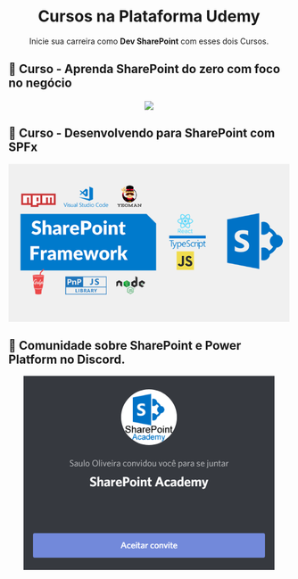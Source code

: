 <h1 align="center">Cursos na Plataforma Udemy</h1>
<p align="center">Inicie sua carreira como <strong>Dev SharePoint</strong> com esses dois Cursos.</p>

## :rocket: Curso - Aprenda SharePoint do zero com foco no negócio
<p align="center">
<a href="https://www.udemy.com/course/desenvolvendo-para-sharepoint-com-spfx/?couponCode=C2DF21FE1B385B86608E">
  <img src="assets/Aprenda SharePoint do zero com foco no negócio - Saulo Oliveira.png" align="center"></img></a>
</p>

## :rocket: Curso - Desenvolvendo para SharePoint com SPFx
<p align="center">
<a href="https://www.udemy.com/course/desenvolvendo-para-sharepoint-com-spfx/?couponCode=C2DF21FE1B385B86608E">
  <img src="assets/Curso SPFx SharePoint Framework - Saulo Oliveira.png" align="center"></img></a>
</p>

## :rocket: Comunidade sobre SharePoint e Power Platform no Discord.
<p align="center">
<a href="https://discord.com/invite/PzuuN5N">
  <img src="assets/SharePoint Academy - Discord.png" align="center"></img></a>
</p>
